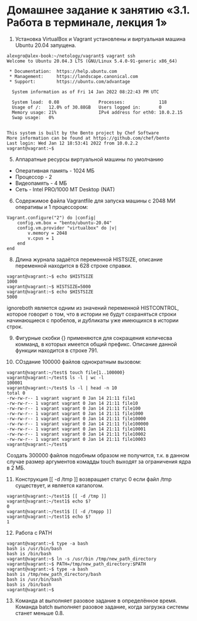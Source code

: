 # Домашнее задание к занятию «3.1. Работа в терминале, лекция 1»

1. Установка VirtualBox и Vagrant установлены и виртуальная машина Ubuntu 20.04 запущена.
```
alexgro@alex-book:~/netology/vagrant$ vagrant ssh
Welcome to Ubuntu 20.04.3 LTS (GNU/Linux 5.4.0-91-generic x86_64)

 * Documentation:  https://help.ubuntu.com
 * Management:     https://landscape.canonical.com
 * Support:        https://ubuntu.com/advantage

  System information as of Fri 14 Jan 2022 08:22:43 PM UTC

  System load:  0.08               Processes:             118
  Usage of /:   12.0% of 30.88GB   Users logged in:       0
  Memory usage: 21%                IPv4 address for eth0: 10.0.2.15
  Swap usage:   0%


This system is built by the Bento project by Chef Software
More information can be found at https://github.com/chef/bento
Last login: Wed Jan 12 18:53:41 2022 from 10.0.2.2
vagrant@vagrant:~$ 
```
5. Аппаратные ресурсы виртуальной машины по умолчанию
- Оперативная память - 1024 МБ
- Процессор - 2
- Видеопамять - 4 МБ
- Сеть - Intel PRO/1000 MT Desktop (NAT)

6. Содержимое файла Vagrantfile для запуска машины с 2048 МИ оперативы и 1 процессором:
```
Vagrant.configure("2") do |config|
    config.vm.box = "bento/ubuntu-20.04"
    config.vm.provider "virtualbox" do |v|
        v.memory = 2048
        v.cpus = 1
    end
end
```
8. Длина журнала задаётся переменной HISTSIZE, описание переменной находится в 628 строке справки. 
```
vagrant@vagrant:~$ echo $HISTSIZE
1000
vagrant@vagrant:~$ HISTSIZE=5000
vagrant@vagrant:~$ echo $HISTSIZE
5000
```
ignoreboth является одним из значений переменной HISTCONTROL, которое говорит о том, что в истории не будут сохраняться строки начинающиеся с пробелов, и дубликаты уже имеющихся в истории строк.

9. Фигурные скобки {} применяются для сокращения количесва комманд, в которых имеется общий префикс. Описание данной функции находится в строке 791.

10. СОздание 100000 файлов однократным вызовом:
```
vagrant@vagrant:~/test$ touch file{1..100000}
vagrant@vagrant:~/test$ ls -l | wc -l
100001
vagrant@vagrant:~/test$ ls -l | head -n 10
total 0
-rw-rw-r-- 1 vagrant vagrant 0 Jan 14 21:11 file1
-rw-rw-r-- 1 vagrant vagrant 0 Jan 14 21:11 file10
-rw-rw-r-- 1 vagrant vagrant 0 Jan 14 21:11 file100
-rw-rw-r-- 1 vagrant vagrant 0 Jan 14 21:11 file1000
-rw-rw-r-- 1 vagrant vagrant 0 Jan 14 21:11 file10000
-rw-rw-r-- 1 vagrant vagrant 0 Jan 14 21:11 file100000
-rw-rw-r-- 1 vagrant vagrant 0 Jan 14 21:11 file10001
-rw-rw-r-- 1 vagrant vagrant 0 Jan 14 21:11 file10002
-rw-rw-r-- 1 vagrant vagrant 0 Jan 14 21:11 file10003
vagrant@vagrant:~/test$ 
```
Создать 300000 файлов подобным образом не получится, т.к. в данном случае размер аргументов комадды touch выходят за ограничения ядра в 2 МБ.

11. Конструкция [[ -d /tmp ]] возвращает статус 0 если файл /tmp существует, и является каталогом.
```
vagrant@vagrant:~/test1$ [[ -d /tmp ]]
vagrant@vagrant:~/test1$ echo $?
0
vagrant@vagrant:~/test1$ [[ -d /tmppp ]]
vagrant@vagrant:~/test1$ echo $?
1
```

12. Работа с PATH
```
vagrant@vagrant:~$ type -a bash
bash is /usr/bin/bash
bash is /bin/bash
vagrant@vagrant:~$ ln -s /usr/bin /tmp/new_path_directory
vagrant@vagrant:~$ PATH=/tmp/new_path_directory:$PATH
vagrant@vagrant:~$ type -a bash
bash is /tmp/new_path_directory/bash
bash is /usr/bin/bash
bash is /bin/bash
vagrant@vagrant:~$ 
```

13. Команда at выполняет разовое задание в определённое время. Команда batch выполняет разовое задание, когда загрузка системы станет меньше 0.8.
